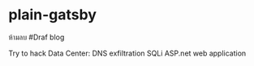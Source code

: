 # plain-gatsby
ห้ามลบ
#Draf blog

Try to hack Data Center: DNS exfiltration SQLi ASP.net web application
